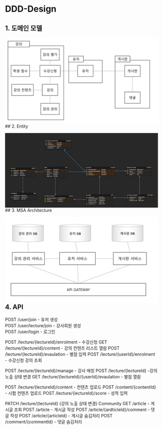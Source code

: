 # DDD-Design

## 1. 도메인 모델
<p align="center">
<img src="/img/universitySystemDDDdesign.JPG" style="float:left;" alt="img1">
<p/>
## 2. Entity
<p align="center">
<img src="/img/universitySystemErd.JPG" style="float:left;" alt="img1">
<p/>
## 3. MSA Architecture
<p align="center">
<img src="/img/msaDesign.JPG" style="float:left;" alt="img1">
<p/>

## 4. API
POST /user/join - 유저 생성 <br/>
POST /user/lecture/join - 강사회원 생성<br/>
POST /user/login - 로그인<br/>

POST /lecture/{lectureId}/enrolment - 수강신청
GET /lecture/{lectureId}/content - 강의 컨텐츠 리스트 열람
POST /lecture/{lectureId}/evaulation - 별점 입력
POST /lecture/{userId}/enrolment - 수강신청 강의 조회

POST /lecture/{lectureId}/manage - 강사 매칭
POST /lecture/{lectureId} -강의 노출 상태 변경
GET /lecture/{lectureId}/{userId}/evaulation - 별점 열람

POST /lecture/{lectureId}/content - 컨텐츠 업로드
POST /content/{contentId} - 시험 컨텐츠 업로드
POST /lecture/{lectureId}/score - 성적 입력

PATCH /lecture/{lectureId} (강의 노출 상태 변경)
Community
GET /article - 게시글 조회
POST /article - 게시글 작성 
POST /article/{ardticleId}/comment - 댓글 작성
POST /article/{articleId} - 게시글 숨김처리
POST /comment/{commentId} - 댓글 숨김처리
